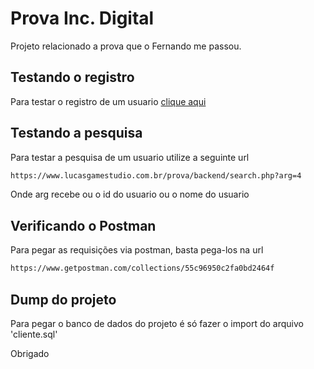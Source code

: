 # Prova Inc. Digital

Projeto relacionado a prova que o Fernando me passou.

## Testando o registro

Para testar o registro de um usuario [clique aqui](https://www.lucasgamestudio.com.br/prova/frontend/)

## Testando a pesquisa

Para testar a pesquisa de um usuario utilize a seguinte url
```bash
https://www.lucasgamestudio.com.br/prova/backend/search.php?arg=4
```
Onde arg recebe ou o id do usuario ou o nome do usuario

## Verificando o Postman

Para pegar as requisições via postman, basta pega-los na url
```bash
https://www.getpostman.com/collections/55c96950c2fa0bd2464f
```

## Dump do projeto

Para pegar o banco de dados do projeto é só fazer o import do arquivo 'cliente.sql'

Obrigado
